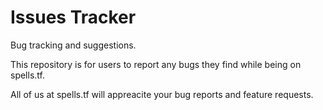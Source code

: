 # Issues Tracker
Bug tracking and suggestions.

This repository is for users to report any bugs they find while being on spells.tf.

All of us at spells.tf will appreacite your bug reports and feature requests.
